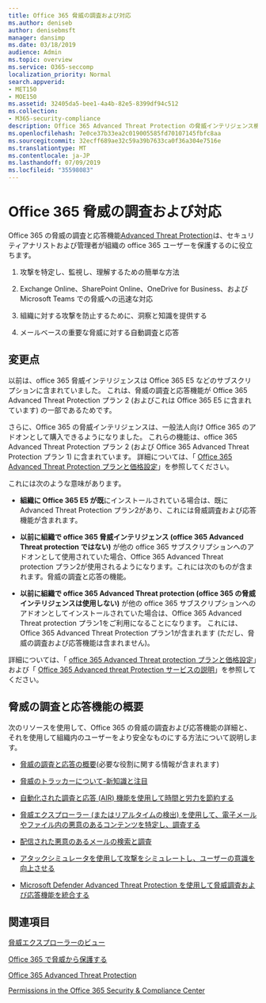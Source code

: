 ```yaml
---
title: Office 365 脅威の調査および対応
ms.author: deniseb
author: denisebmsft
manager: dansimp
ms.date: 03/18/2019
audience: Admin
ms.topic: overview
ms.service: O365-seccomp
localization_priority: Normal
search.appverid:
- MET150
- MOE150
ms.assetid: 32405da5-bee1-4a4b-82e5-8399df94c512
ms.collection:
- M365-security-compliance
description: Office 365 Advanced Threat Protection の脅威インテリジェンス機能が、組織に対する脅威を調査し、マルウェア、フィッシング、および Office 365 がユーザーに代わって検出したその他の攻撃に対応し、脅威を検索する方法について説明します。切り替える.
ms.openlocfilehash: 7e0ce37b33ea2c019005585fd70107145fbfc8aa
ms.sourcegitcommit: 32ecff689ae32c59a39b7633ca0f36a304e7516e
ms.translationtype: MT
ms.contentlocale: ja-JP
ms.lasthandoff: 07/09/2019
ms.locfileid: "35598083"
---
```

# <a name="office-365-threat-investigation-and-response"></a>Office 365 脅威の調査および対応

Office 365 の脅威の調査と応答機能[Advanced Threat Protection](office-365-atp.md)は、セキュリティアナリストおよび管理者が組織の office 365 ユーザーを保護するのに役立ちます。
  
1. 攻撃を特定し、監視し、理解するための簡単な方法
    
2. Exchange Online、SharePoint Online、OneDrive for Business、および Microsoft Teams での脅威への迅速な対応
    
3. 組織に対する攻撃を防止するために、洞察と知識を提供する

4. メールベースの重要な脅威に対する自動調査と応答
    
 
## <a name="whats-changing"></a>変更点

以前は、office 365 脅威インテリジェンスは Office 365 E5 などのサブスクリプションに含まれていました。 これは、脅威の調査と応答機能が Office 365 Advanced Threat Protection プラン 2 (およびこれは Office 365 E5 に含まれています) の一部であるためです。 

さらに、Office 365 の脅威インテリジェンスは、一般法人向け Office 365 のアドオンとして購入できるようになりました。 これらの機能は、office 365 Advanced Threat Protection プラン 2 (および Office 365 Advanced Threat Protection プラン 1) に含まれています。 詳細については、「 [Office 365 Advanced Threat Protection プランと価格設定](https://products.office.com/exchange/advance-threat-protection)」を参照してください。

これには次のような意味があります。

- **組織に Office 365 E5 が既**にインストールされている場合は、既に Advanced Threat Protection プラン2があり、これには脅威調査および応答機能が含まれます。

- **以前に組織で office 365 脅威インテリジェンス (office 365 Advanced Threat protection ではない)** が他の office 365 サブスクリプションへのアドオンとして使用されていた場合、Office 365 Advanced Threat protection プラン2が使用されるようになります。これには次のものが含まれます。脅威の調査と応答の機能。 

- **以前に組織で office 365 Advanced Threat protection (office 365 の脅威インテリジェンスは使用しない)** が他の office 365 サブスクリプションへのアドオンとしてインストールされていた場合は、Office 365 Advanced Threat protection プラン1をご利用になることになります。 これには、Office 365 Advanced Threat Protection プラン1が含まれます (ただし、脅威の調査および応答機能は含まれません)。

詳細については、「 [office 365 Advanced Threat protection プランと価格設定](https://products.office.com/exchange/advance-threat-protection)」および「 [Office 365 Advanced threat Protection サービスの説明](https://docs.microsoft.com/office365/servicedescriptions/office-365-advanced-threat-protection-service-description#whats-new-in-office-365-advanced-threat-protection-atp)」を参照してください。

## <a name="get-started-with-threat-investigation-and-response-capabilities"></a>脅威の調査と応答機能の概要

次のリソースを使用して、Office 365 の脅威の調査および応答機能の詳細と、それを使用して組織内のユーザーをより安全なものにする方法について説明します。
  
- [脅威の調査と応答の概要](get-started-with-ti.md)(必要な役割に関する情報が含まれます) 
    
- [脅威のトラッカーについて-新知識と注目](threat-trackers.md)

- [自動化された調査と応答 (AIR) 機能を使用して時間と労力を節約する](automated-investigation-response-office.md)

- [脅威エクスプローラー (またはリアルタイムの検出) を使用して、電子メールやファイル内の悪意のあるコンテンツを特定し、調査する](threat-explorer.md)
    
- [配信された悪意のあるメールの検索と調査](investigate-malicious-email-that-was-delivered.md)
    
- [アタックシミュレータを使用して攻撃をシミュレートし、ユーザーの意識を向上させる](attack-simulator.md)
    
- [Microsoft Defender Advanced Threat Protection を使用して脅威調査および応答機能を統合する](integrate-office-365-ti-with-wdatp.md)
    
## <a name="related-topics"></a>関連項目

[脅威エクスプローラーのビュー](threat-explorer-views.md)

[Office 365 で脅威から保護する](protect-against-threats.md)
  
[Office 365 Advanced Threat Protection](office-365-atp.md)
  
[Permissions in the Office 365 Security &amp; Compliance Center](permissions-in-the-security-and-compliance-center.md)
 
